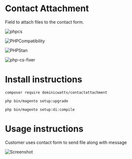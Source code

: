 # Contact Attachment #

Field to attach files to the contact form.

![phpcs](https://github.com/DominicWatts/ContactAttachment/workflows/phpcs/badge.svg)

![PHPCompatibility](https://github.com/DominicWatts/ContactAttachment/workflows/PHPCompatibility/badge.svg)

![PHPStan](https://github.com/DominicWatts/ContactAttachment/workflows/PHPStan/badge.svg)

![php-cs-fixer](https://github.com/DominicWatts/ContactAttachment/workflows/php-cs-fixer/badge.svg)

# Install instructions #

`composer require dominicwatts/contactattachment`

`php bin/magento setup:upgrade`

`php bin/magento setup:di:compile`

# Usage instructions #

Customer uses contact form to send file along with message

![Screenshot](https://i.snag.gy/xdsZTC.jpg)